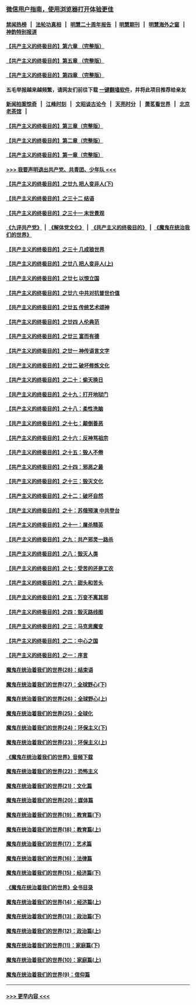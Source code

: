 ### [微信用户指南，使用浏览器打开体验更佳](https://github.com/gfw-breaker/banned-news1/blob/master/indexes/wechat-guide.md?t=0)
#### [禁闻热榜](热点新闻.md?t=0)  &nbsp;&nbsp;|&nbsp;&nbsp; [法轮功真相](https://github.com/gfw-breaker/truth/blob/master/README.md?t=0) &nbsp;&nbsp;|&nbsp;&nbsp; [明慧二十周年报告](https://github.com/gfw-breaker/mh-reports/blob/master/README.md?t=0) &nbsp;&nbsp;|&nbsp;&nbsp;[明慧期刊](https://github.com/gfw-breaker/mh-qikan) &nbsp;&nbsp;|&nbsp;&nbsp; [明慧海外之窗](https://github.com/gfw-breaker/mh-news/blob/master/README.md?t=0) &nbsp;&nbsp;|&nbsp;&nbsp; [神韵特别报道](https://github.com/gfw-breaker/mh-news/blob/master/shenyun.md?t=0)
#### [【共产主义的终极目的】第六章 （完整版）](../pages/nsc422/n11428913.md?t=02120333) 
#### [【共产主义的终极目的】第五章 （完整版）](../pages/nsc422/n11428912.md?t=02120333) 
#### [【共产主义的终极目的】第四章 （完整版）](../pages/nsc422/n11428907.md?t=02120333) 
#### 五毛举报越来越频繁，请网友们前往下载 [一键翻墙软件](https://github.com/gfw-breaker/ssr-accounts)，并将此项目推荐给亲友
#### [新闻拍案惊奇](https://github.com/gfw-breaker/banned-news1/blob/master/pages/link4.md) &nbsp;&nbsp;|&nbsp;&nbsp; [江峰时刻](https://github.com/gfw-breaker/banned-news1/blob/master/pages/link4.md) &nbsp;&nbsp;|&nbsp;&nbsp; [文昭谈古论今](https://github.com/gfw-breaker/banned-news1/blob/master/pages/link4.md) &nbsp;&nbsp;|&nbsp;&nbsp; [天亮时分](https://github.com/gfw-breaker/banned-news1/blob/master/pages/link4.md) &nbsp;&nbsp;|&nbsp;&nbsp; [萧茗看世界](https://github.com/gfw-breaker/banned-news1/blob/master/pages/link4.md) &nbsp;&nbsp;|&nbsp;&nbsp; [北京老茶馆](https://github.com/gfw-breaker/banned-news1/blob/master/pages/link4.md) &nbsp;&nbsp;|&nbsp;&nbsp; 
#### [【共产主义的终极目的】第三章（完整版）](../pages/nsc422/n11428848.md?t=02120333) 
#### [【共产主义的终极目的】第二章（完整版）](../pages/nsc422/n11428831.md?t=02120333) 
#### [【共产主义的终极目的】第一章（完整版）](../pages/nsc422/n11417651.md?t=02120333) 
#### [>>> 我要声明退出共产党、共青团、少年队 <<<](https://github.com/begood0513/goodnews/blob/master/quit/letter.md) 
#### [【共产主义的终极目的】之廿九 把人变非人(下)](../pages/nsc422/n11344140.md?t=02120333) 
#### [【共产主义的终极目的】之三十二 结语](../pages/nsc422/n11360535.md?t=02120333) 
#### [【共产主义的终极目的】之三十一 末世景观](../pages/nsc422/n11351129.md?t=02120333) 
#### [《九评共产党》](https://github.com/begood0513/9ping.md/blob/master/README.md) &nbsp;|&nbsp; [《解体党文化》](../../../../jtdwh.md/blob/master/README.md)  &nbsp;|&nbsp; [《共产主义的终极目的》](../../../../gczydzjmd.md/blob/master/README.md) &nbsp;|&nbsp; [《魔鬼在统治我们的世界》](../../../../mgztzwmdsj.md/blob/master/README.md) 
#### [【共产主义的终极目的】之三十 几成狼世界](../pages/nsc422/n11348280.md?t=02120333) 
#### [【共产主义的终极目的】之廿八 把人变非人(上)](../pages/nsc422/n11340492.md?t=02120333) 
#### [【共产主义的终极目的】之廿七 以恨立国](../pages/nsc422/n11336944.md?t=02120333) 
#### [【共产主义的终极目的】之廿六 中共对抗普世价值](../pages/nsc422/n11324785.md?t=02120333) 
#### [【共产主义的终极目的】之廿五 传统艺术颂神](../pages/nsc422/n11296396.md?t=02120333) 
#### [【共产主义的终极目的】之廿四 人伦典范](../pages/nsc422/n11296397.md?t=02120333) 
#### [【共产主义的终极目的】之廿三 富而有德](../pages/nsc422/n11283598.md?t=02120333) 
#### [【共产主义的终极目的】之廿一 神传语言文字](../pages/nsc422/n11263265.md?t=02120333) 
#### [【共产主义的终极目的】之廿二 破坏修炼文化](../pages/nsc422/n11245728.md?t=02120333) 
#### [【共产主义的终极目的】之二十：偷天换日](../pages/nsc422/n11238846.md?t=02120333) 
#### [【共产主义的终极目的】之十九：打开地狱门](../pages/nsc422/n11206376.md?t=02120333) 
#### [【共产主义的终极目的】之十八：柔性洗脑](../pages/nsc422/n11199994.md?t=02120333) 
#### [【共产主义的终极目的】之十七：颠倒善恶](../pages/nsc422/n11179782.md?t=02120333) 
#### [【共产主义的终极目的】之十六：反神骂祖宗](../pages/nsc422/n11166798.md?t=02120333) 
#### [【共产主义的终极目的】之十五：毁人不倦](../pages/nsc422/n11166792.md?t=02120333) 
#### [【共产主义的终极目的】之十四：邪恶之最](../pages/nsc422/n11150249.md?t=02120333) 
#### [【共产主义的终极目的】之十三：毁灭文化](../pages/nsc422/n11135227.md?t=02120333) 
#### [【共产主义的终极目的】之十二：破坏自然](../pages/nsc422/n11135214.md?t=02120333) 
#### [【共产主义的终极目的】之十：苏俄预演 中共登台](../pages/nsc422/n11118424.md?t=02120333) 
#### [【共产主义的终极目的】之十一：屠杀精英](../pages/nsc422/n11118442.md?t=02120333) 
#### [【共产主义的终极目的】之九：共产邪灵一路杀](../pages/nsc422/n11114139.md?t=02120333) 
#### [【共产主义的终极目的】之八：毁灭人类](../pages/nsc422/n11108503.md?t=02120333) 
#### [【共产主义的终极目的】之七：受苦的还是工农](../pages/nsc422/n11101809.md?t=02120333) 
#### [【共产主义的终极目的】之六：甜头和苦头](../pages/nsc422/n11096971.md?t=02120333) 
#### [【共产主义的终极目的】之五：万变不离其邪](../pages/nsc422/n11091285.md?t=02120333) 
#### [【共产主义的终极目的】之四：毁灭路线图](../pages/nsc422/n11086284.md?t=02120333) 
#### [【共产主义的终极目的】之三：马克思魔变](../pages/nsc422/n11061941.md?t=02120333) 
#### [【共产主义的终极目的】之二：中心之国](../pages/nsc422/n11047728.md?t=02120333) 
#### [【共产主义的终极目的】之一：序言](../pages/nsc422/n11086077.md?t=02120333) 
#### [魔鬼在统治着我们的世界(28)：结束语](../pages/nsc422/n10936246.md?t=02120333) 
#### [魔鬼在统治着我们的世界(27)：全球野心(下)](../pages/nsc422/n10928319.md?t=02120333) 
#### [魔鬼在统治着我们的世界(26)：全球野心(上)](../pages/nsc422/n10900318.md?t=02120333) 
#### [魔鬼在统治着我们的世界(25)：全球化](../pages/nsc422/n10788205.md?t=02120333) 
#### [魔鬼在统治着我们的世界(24)：环保主义(下)](../pages/nsc422/n10695307.md?t=02120333) 
#### [魔鬼在统治着我们的世界(23)：环保主义(上)](../pages/nsc422/n10688613.md?t=02120333) 
#### [《魔鬼在统治着我们的世界》音频下载](../pages/nsc422/n10635553.md?t=02120333) 
#### [魔鬼在统治着我们的世界(22)：恐怖主义](../pages/nsc422/n10614727.md?t=02120333) 
#### [魔鬼在统治着我们的世界(21)：文化篇](../pages/nsc422/n10597706.md?t=02120333) 
#### [魔鬼在统治着我们的世界(20)：媒体篇](../pages/nsc422/n10586579.md?t=02120333) 
#### [魔鬼在统治着我们的世界(19)：教育篇(下)](../pages/nsc422/n10564808.md?t=02120333) 
#### [魔鬼在统治着我们的世界(18)：教育篇(上)](../pages/nsc422/n10526970.md?t=02120333) 
#### [魔鬼在统治着我们的世界(17)：艺术篇](../pages/nsc422/n10499093.md?t=02120333) 
#### [魔鬼在统治着我们的世界(16)：法律篇](../pages/nsc422/n10485969.md?t=02120333) 
#### [魔鬼在统治着我们的世界(15)：经济篇(下)](../pages/nsc422/n10469975.md?t=02120333) 
#### [《魔鬼在统治着我们的世界》全书目录](../pages/nsc422/n10464261.md?t=02120333) 
#### [魔鬼在统治着我们的世界(14)：经济篇(上)](../pages/nsc422/n10457370.md?t=02120333) 
#### [魔鬼在统治着我们的世界(13)：政治篇(下)](../pages/nsc422/n10448270.md?t=02120333) 
#### [魔鬼在统治着我们的世界(12)：政治篇(上)](../pages/nsc422/n10444576.md?t=02120333) 
#### [魔鬼在统治着我们的世界(11)：家庭篇(下)](../pages/nsc422/n10440961.md?t=02120333) 
#### [魔鬼在统治着我们的世界(10)：家庭篇(上)](../pages/nsc422/n10435448.md?t=02120333) 
#### [魔鬼在统治着我们的世界(9)：信仰篇](../pages/nsc422/n10432159.md?t=02120333) 

----
#### [ >>> 更早内容 <<< ](../indexes/nsc422-earlier.md)
